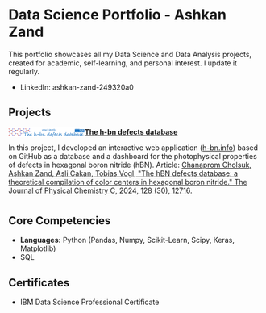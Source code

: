 # Data Science Portfolio - Ashkan Zand

This portfolio showcases all my Data Science and Data Analysis projects, created for academic, self-learning, and personal interest. I update it regularly.

* LinkedIn: ashkan-zand-249320a0

## Projects

<img align="left" width=30% src="https://github.com/AshkanZand/Data-Science-Portfolio/blob/main/images/hbn.png?raw=true"> **[The h-bn defects database]()**

In this project, I developed an interactive web application ([h-bn.info](h-bn.info)) based on GitHub as a database and a dashboard for the photophysical properties of defects in hexagonal boron nitride (hBN).
Article: [Chanaprom Cholsuk, Ashkan Zand, Asli Cakan, Tobias Vogl, "The hBN defects database: a theoretical compilation of color centers in hexagonal boron nitride." The Journal of Physical Chemistry C, 2024, 128 (30), 12716.](https://doi.org/10.1021/acs.jpcc.4c03404)
#

## Core Competencies
* <b>Languages:</b>  Python (Pandas, Numpy, Scikit-Learn, Scipy, Keras, Matplotlib)
* SQL

## Certificates
* IBM Data Science Professional Certificate
  
